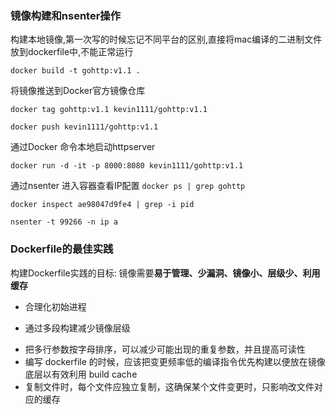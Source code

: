 ### 镜像构建和nsenter操作
构建本地镜像,第一次写的时候忘记不同平台的区别,直接将mac编译的二进制文件放到dockerfile中,不能正常运行

`docker build -t gohttp:v1.1 .`

将镜像推送到Docker官方镜像仓库

`docker tag gohttp:v1.1 kevin1111/gohttp:v1.1`

`docker push kevin1111/gohttp:v1.1`

通过Docker 命令本地启动httpserver

`docker run -d -it -p 8000:8080 kevin1111/gohttp:v1.1`

通过nsenter 进入容器查看IP配置
`docker ps | grep gohttp`

`docker inspect ae98047d9fe4 | grep -i pid`

`nsenter -t 99266 -n ip a`


### Dockerfile的最佳实践

构建Dockerfile实践的目标: 镜像需要**易于管理、少漏洞、镜像小、层级少、利用缓存**

* 合理化初始进程

* 通过多段构建减少镜像层级

- 把多行参数按字母排序，可以减少可能出现的重复参数，并且提高可读性
- 编写 dockerfile 的时候，应该把变更频率低的编译指令优先构建以便放在镜像底层以有效利用 build cache
- 复制文件时，每个文件应独立复制，这确保某个文件变更时，只影响改文件对应的缓存


